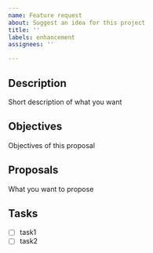 ```yaml
---
name: Feature request
about: Suggest an idea for this project
title: ''
labels: enhancement
assignees: ''

---
```


## Description
Short description of what you want

## Objectives
Objectives of this proposal

## Proposals
What you want to propose

## Tasks
- [ ] task1
- [ ] task2
